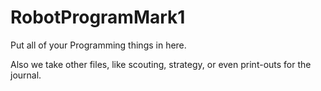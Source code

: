 # RobotProgramMark1

Put all of your Programming things in here.

Also we take other files, like scouting, strategy, or even print-outs for the journal.
